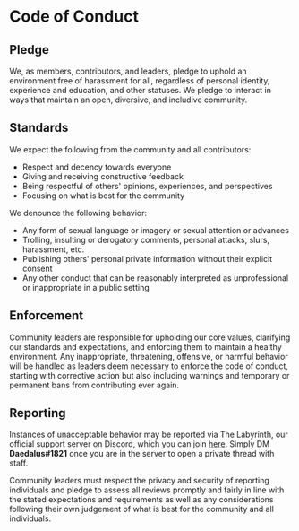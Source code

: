 # Code of Conduct

## Pledge

We, as members, contributors, and leaders, pledge to uphold an environment free of harassment for all, regardless of personal identity, experience and education, and other statuses. We pledge to interact in ways that maintain an open, diversive, and includive community.

## Standards

We expect the following from the community and all contributors:
- Respect and decency towards everyone
- Giving and receiving constructive feedback
- Being respectful of others' opinions, experiences, and perspectives
- Focusing on what is best for the community

We denounce the following behavior:
- Any form of sexual language or imagery or sexual attention or advances
- Trolling, insulting or derogatory comments, personal attacks, slurs, harassment, etc.
- Publishing others' personal private information without their explicit consent
- Any other conduct that can be reasonably interpreted as unprofessional or inappropriate in a public setting

## Enforcement

Community leaders are responsible for upholding our core values, clarifying our standards and expectations, and enforcing them to maintain a healthy environment. Any inappropriate, threatening, offensive, or harmful behavior will be handled as leaders deem necessary to enforce the code of conduct, starting with corrective action but also including warnings and temporary or permanent bans from contributing ever again.

## Reporting

Instances of unacceptable behavior may be reported via The Labyrinth, our official support server on Discord, which you can join [here](https://discord.gg/7TRKfSK7EU). Simply DM **Daedalus#1821** once you are in the server to open a private thread with staff.

Community leaders must respect the privacy and security of reporting individuals and pledge to assess all reviews promptly and fairly in line with the stated expectations and requirements as well as any considerations following their own judgement of what is best for the community and all individuals.
